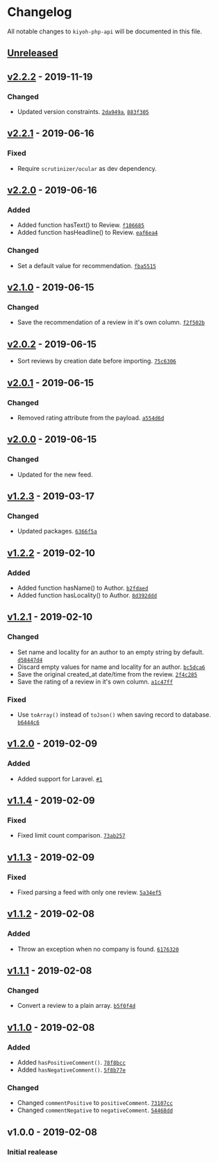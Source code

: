 # Changelog

All notable changes to `kiyoh-php-api` will be documented in this file.

## [Unreleased]

## [v2.2.2] - 2019-11-19

### Changed
- Updated version constraints. [`2da949a`](https://github.com/mvdnbrk/kiyoh-php-api/commit/2da949a937999fcedc595775b057f32072a02860), [`883f305`](https://github.com/mvdnbrk/kiyoh-php-api/commit/883f3050cd43ac26ac1bc9984c66ead54c9de642)

## [v2.2.1] - 2019-06-16

### Fixed
- Require `scrutinizer/ocular` as dev dependency.

## [v2.2.0] - 2019-06-16

### Added
- Added function hasText() to Review. [`f106685`](https://github.com/mvdnbrk/kiyoh-php-api/commit/f106685b41874bb4a8f1e7c11eb897624f1bb800)
- Added function hasHeadline() to Review. [`eaf6ea4`](https://github.com/mvdnbrk/kiyoh-php-api/commit/eaf6ea44bb39c071fc28082682289577c9331e81)

### Changed
- Set a default value for recommendation. [`fba5515`](https://github.com/mvdnbrk/kiyoh-php-api/commit/fba5515bc9a334d6d12538841072aaa91b589400)

## [v2.1.0] - 2019-06-15

### Changed
- Save the recommendation of a review in it's own column. [`f2f502b`](https://github.com/mvdnbrk/kiyoh-php-api/commit/f2f502b02a1986e9dd6a6674810de91d06d8792d)

## [v2.0.2] - 2019-06-15

- Sort reviews by creation date before importing. [`75c6306`](https://github.com/mvdnbrk/kiyoh-php-api/commit/75c6306e193fb9953501f03d637642735d770f1b)

## [v2.0.1] - 2019-06-15

### Changed
- Removed rating attribute from the payload. [`a554d6d`](https://github.com/mvdnbrk/kiyoh-php-api/commit/a554d6d88212eefde2d23fbf9f0300a0ae8f7081)

## [v2.0.0] - 2019-06-15

### Changed
- Updated for the new feed.

## [v1.2.3] - 2019-03-17

### Changed
- Updated packages. [`6366f5a`](https://github.com/mvdnbrk/kiyoh-php-api/commit/6366f5a2e0556ed47d27b655fa7173ac6c422460)

## [v1.2.2] - 2019-02-10

### Added
- Added function hasName() to Author. [`b2fdaed`](https://github.com/mvdnbrk/kiyoh-php-api/commit/b2fdaed6b97583ffdc7c7bc56157e9a6601e4b85)
- Added function hasLocality() to Author. [`8d392ddd`](https://github.com/mvdnbrk/kiyoh-php-api/commit/8d392dddddcd8a2c3b65aaf9e5f4cf85d27705fa)

## [v1.2.1] - 2019-02-10

### Changed
- Set name and locality for an author to an empty string by default. [`d58447d4`](https://github.com/mvdnbrk/kiyoh-php-api/commit/d58447d481e35730a6830b04387fe809faaa1d27)
- Discard empty values for name and locality for an author. [`bc5dca6`](https://github.com/mvdnbrk/kiyoh-php-api/commit/bc5dca603b6aef53def4713970f05fe216765da7)
- Save the original created_at date/time from the review. [`2f4c285`](https://github.com/mvdnbrk/kiyoh-php-api/commit/2f4c285ae2006cd856abd35038261d28fa2d9784)
- Save the rating of a review in it's own column. [`a1c47ff`](https://github.com/mvdnbrk/kiyoh-php-api/commit/a1c47ff6f5b227b11ef56ce56c0287d73e453bec)

### Fixed
- Use `toArray()` instead of `toJson()` when saving record to database. [`b6444c6`](https://github.com/mvdnbrk/kiyoh-php-api/commit/b6444c6dabcae9a8f6be4223b47276b756fb7692)

## [v1.2.0] - 2019-02-09

### Added
- Added support for Laravel. [`#1`](https://github.com/mvdnbrk/kiyoh-php-api/pull/1)

## [v1.1.4] - 2019-02-09

### Fixed
- Fixed limit count comparison. [`73ab257`](https://github.com/mvdnbrk/kiyoh-php-api/commit/73ab257b9aac3cd819a58dd0aa4f5665622bc4b6)

## [v1.1.3] - 2019-02-09

### Fixed
- Fixed parsing a feed with only one review. [`5a34ef5`](https://github.com/mvdnbrk/kiyoh-php-api/commit/5a34ef53748550120d20e9dde3c6cf6a06a6c525)

## [v1.1.2] - 2019-02-08

### Added
- Throw an exception when no company is found. [`6176320`](https://github.com/mvdnbrk/kiyoh-php-api/commit/6176320b5b245406cca1a87ac2970c7ee2e980c6)

## [v1.1.1] - 2019-02-08

### Changed
- Convert a review to a plain array. [`b5f0f4d`](https://github.com/mvdnbrk/kiyoh-php-api/commit/b5f0f4da336f2a5ded206ee8357b1d639c445564)

## [v1.1.0] - 2019-02-08

### Added
- Added `hasPositiveComment()`. [`78f8bcc`](https://github.com/mvdnbrk/kiyoh-php-api/commit/78f8bcca350b2a7d08a651dc2d568c496b792317) 
- Added `hasNegativeComment()`. [`5f8b77e`](https://github.com/mvdnbrk/kiyoh-php-api/commit/5f8b77eafd51a10d1ae8ba06cd3f6900fb1c80b8) 

### Changed
- Changed `commentPositive` to `positiveComment`. [`73107cc`](https://github.com/mvdnbrk/kiyoh-php-api/commit/73107cc82c4465fb50f9a794db8fb91748bbe140)
- Changed `commentNegative` to `negativeComment`. [`54468dd`](https://github.com/mvdnbrk/kiyoh-php-api/commit/54468dda81b228b349d7569f0463c035552e4be8)

## v1.0.0 - 2019-02-08

### Initial realease

[Unreleased]: https://github.com/mvdnbrk/kiyoh-php-api/compare/v2.2.2...HEAD
[v2.2.2]: https://github.com/mvdnbrk/kiyoh-php-api/compare/v2.2.1...v2.2.2
[v2.2.1]: https://github.com/mvdnbrk/kiyoh-php-api/compare/v2.2.0...v2.2.1
[v2.2.0]: https://github.com/mvdnbrk/kiyoh-php-api/compare/v2.1.0...v2.2.0
[v2.1.0]: https://github.com/mvdnbrk/kiyoh-php-api/compare/v2.0.2...v2.1.0
[v2.0.2]: https://github.com/mvdnbrk/kiyoh-php-api/compare/v2.0.1...v2.0.2
[v2.0.1]: https://github.com/mvdnbrk/kiyoh-php-api/compare/v2.0.0...v2.0.1
[v2.0.0]: https://github.com/mvdnbrk/kiyoh-php-api/compare/v1.2.3...v2.0.0
[v1.2.3]: https://github.com/mvdnbrk/kiyoh-php-api/compare/v1.2.2...v1.2.3
[v1.2.2]: https://github.com/mvdnbrk/kiyoh-php-api/compare/v1.2.1...v1.2.2
[v1.2.1]: https://github.com/mvdnbrk/kiyoh-php-api/compare/v1.2.0...v1.2.1
[v1.2.0]: https://github.com/mvdnbrk/kiyoh-php-api/compare/v1.1.4...v1.2.0
[v1.1.4]: https://github.com/mvdnbrk/kiyoh-php-api/compare/v1.1.3...v1.1.4
[v1.1.3]: https://github.com/mvdnbrk/kiyoh-php-api/compare/v1.1.2...v1.1.3
[v1.1.2]: https://github.com/mvdnbrk/kiyoh-php-api/compare/v1.1.1...v1.1.2
[v1.1.1]: https://github.com/mvdnbrk/kiyoh-php-api/compare/v1.1.0...v1.1.1
[v1.1.0]: https://github.com/mvdnbrk/kiyoh-php-api/compare/v1.0.0...v1.1.0
